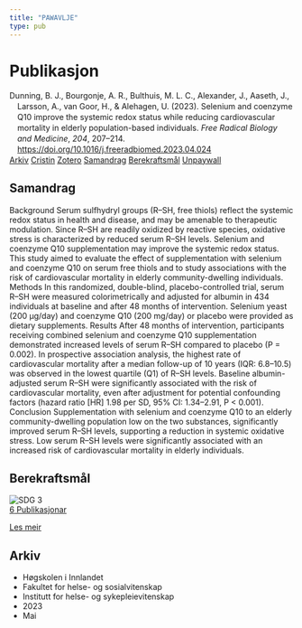 ```yaml
---
title: "PAWAVLJE"
type: pub
---
```

<h1>Publikasjon</h1>
<article id="csl-bib-container-PAWAVLJE" class="csl-bib-container">
  <div class="csl-bib-body" style="line-height: 1.35; padding-left: 1em; text-indent:-1em;">
  <div class="csl-entry">Dunning, B. J., Bourgonje, A. R., Bulthuis, M. L. C., Alexander, J., Aaseth, J., Larsson, A., van Goor, H., &amp; Alehagen, U. (2023). Selenium and coenzyme Q10 improve the systemic redox status while reducing cardiovascular mortality in elderly population-based individuals. <i>Free Radical Biology and Medicine</i>, <i>204</i>, 207&#x2013;214. <a href="https://doi.org/10.1016/j.freeradbiomed.2023.04.024">https://doi.org/10.1016/j.freeradbiomed.2023.04.024</a></div>
</div>
  <div class="csl-bib-buttons">
    <a href="#taxonomy-article-PAWAVLJE" class="csl-bib-button">Arkiv</a>
    <a href="https://app.cristin.no/results/show.jsf?id=2150204" alt="Cristin URL" class="csl-bib-button">Cristin</a>
    <a href="http://zotero.org/groups/5402882/items/PAWAVLJE" alt="Zotero URL" class="csl-bib-button">Zotero</a>
    <a href="#abstract-article-PAWAVLJE" class="csl-bib-button">Samandrag</a>
    <a href="#sdg-article-PAWAVLJE" class="csl-bib-button">Berekraftsmål</a>
    <a href="https://doi.org/10.1016/j.freeradbiomed.2023.04.024" class="csl-bib-button">Unpaywall</a>
  </div>
  <div id="csl-bib-meta-container-PAWAVLJE"></div>
</article>
<div id="csl-bib-meta-PAWAVLJE" class="csl-bib-meta">
  <article id="abstract-article-PAWAVLJE" class="abstract-article">
    <h1>Samandrag</h1>
    Background Serum sulfhydryl groups (R–SH, free thiols) reflect the systemic redox status in health and disease, and may be amenable to therapeutic modulation. Since R–SH are readily oxidized by reactive species, oxidative stress is characterized by reduced serum R–SH levels. Selenium and coenzyme Q10 supplementation may improve the systemic redox status. This study aimed to evaluate the effect of supplementation with selenium and coenzyme Q10 on serum free thiols and to study associations with the risk of cardiovascular mortality in elderly community-dwelling individuals. Methods In this randomized, double-blind, placebo-controlled trial, serum R–SH were measured colorimetrically and adjusted for albumin in 434 individuals at baseline and after 48 months of intervention. Selenium yeast (200 μg/day) and coenzyme Q10 (200 mg/day) or placebo were provided as dietary supplements. Results After 48 months of intervention, participants receiving combined selenium and coenzyme Q10 supplementation demonstrated increased levels of serum R–SH compared to placebo (P = 0.002). In prospective association analysis, the highest rate of cardiovascular mortality after a median follow-up of 10 years (IQR: 6.8–10.5) was observed in the lowest quartile (Q1) of R–SH levels. Baseline albumin-adjusted serum R–SH were significantly associated with the risk of cardiovascular mortality, even after adjustment for potential confounding factors (hazard ratio [HR] 1.98 per SD, 95% CI: 1.34–2.91, P &lt; 0.001). Conclusion Supplementation with selenium and coenzyme Q10 to an elderly community-dwelling population low on the two substances, significantly improved serum R–SH levels, supporting a reduction in systemic oxidative stress. Low serum R–SH levels were significantly associated with an increased risk of cardiovascular mortality in elderly individuals.
  </article>
  <article id="sdg-article-PAWAVLJE" class="sdg-article">
    <h1>Berekraftsmål</h1>
    <div class="sdg-container"><div id="sdg3" class="sdg"> <img src="{{< params subfolder >}}images/sdg/sdg03_no.png" class="image" alt="SDG 3"> <div class="sdg-overlay"> <a href="{{< params subfolder >}}no/archive/?sdg=3#archive" class="sdg-publication-count"><span>6</span> Publikasjonar</a> <p><a href="NA" class="sdg-read-more">Les meir</a></p> </div> </div></div>
  </article>
  <article id="taxonomy-article-PAWAVLJE" class="taxonomy-article">
    <h1>Arkiv</h1>
    <ul>
      <li>Høgskolen i Innlandet</li>
      <li>Fakultet for helse- og sosialvitenskap</li>
      <li>Institutt for helse- og sykepleievitenskap</li>
      <li>2023</li>
      <li>Mai</li>
    </ul>
  </article>
</div>
